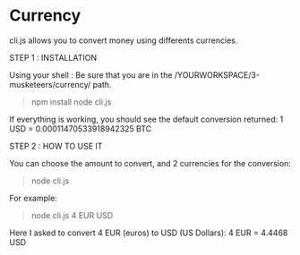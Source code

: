 # Currency 

cli.js allows you to convert money using differents currencies.


STEP 1 : INSTALLATION

Using your shell :
Be sure that you are in the /YOURWORKSPACE/3-musketeers/currency/ path.

> npm install
> node cli.js

If everything is working, you should see the default conversion returned: 
	1 USD = 0.00011470533918942325 BTC


STEP 2 : HOW TO USE IT

You can choose the amount to convert, and 2 currencies for the conversion:

> node cli.js <amount> <currency1> <currency2>

For example:

> node cli.js 4 EUR USD 

Here I asked to convert 4 EUR (euros) to USD (US Dollars):
4 EUR = 4.4468 USD